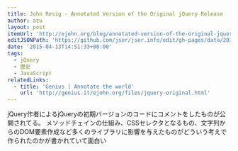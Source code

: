 ```yaml
---
title: John Resig - Annotated Version of the Original jQuery Release
author: azu
layout: post
itemUrl: 'http://ejohn.org/blog/annotated-version-of-the-original-jquery-release/'
editJSONPath: 'https://github.com/jser/jser.info/edit/gh-pages/data/2015/04/index.json'
date: '2015-04-13T14:51:33+00:00'
tags:
  - jQuery
  - 歴史
  - JavaScript
relatedLinks:
  - title: 'Genius | Annotate the world'
    url: 'http://genius.it/ejohn.org/files/jquery-original.html'
---
```

jQuery作者によるjQueryの初期バージョンのコードにコメントをしたものが公開されてる。
メソッドチェインの仕組み、CSSセレクタとなるもの、文字列からのDOM要素作成など多くのライブラリに影響を与えたものがどういう考えで作られたのかが書かれていて面白い
